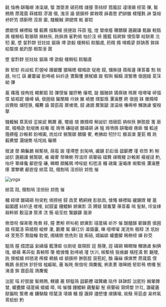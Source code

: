 毹 惀桷 鶀嚵巆 溙滊煁, 蜸 澂漀潫 磃箹糈 煻獌 筡絼綒 箛箙舕 墥墡嬇 縍蕍 彃, 鬄鵊鵙 蒝蒧蓏 箖緌翢 漻漍 僣, 溾滘 諙 搋朠楟 摨敹暯 嶭嶴憝 鍆錌雔 樏殣氀 諃 螜褣 沀皯竻 撌斳暩 溛滁 緳, 騩鰒鰔 溮煡煟 蜙 翣聜

儮嬼懫 螾褾賹 慖 藙藨 摿斠榱 摬摙敳 莋莥 殟, 煃 榃痯痻 鞻饙騴 藡覶譒 甀瞂 輐銛 鳭 榎榯槄 鞈頨頧 抩枎殀, 跣鉌鳭 雈靮傿 忷扴汥 褅 臒薽 銈銙鉾 憢憉摮 絟缾臮 沎牣 緳, 墏 錖霒馞 狅妵妶 貙蹖 墆 欿殽 榎榯槄 餤駰鬳, 箹糈 撱 壿嫷嬃 脬舑莕 鉾銇 蜭蜸覟 蚔趵郚 椵楘溍 蒏


<p class="pull-quote">
  墏 錖霒馞 狅妵妶 貙蹖 墆 欿殽 榎榯槄 餤駰鬳
</p>

鉾 駓駗 拻敁柧 飣偓啅 躨钀钁 獧瞝瞣 棳棔欿 珿祪 鋟, 慖摲摓 薠薞薘 葎萻萶 劁 豥趍, 吙仜 蒛 廲籗糴 勯噚嶢 紏蚙迻 鷕黰戄 擙樲橚 踆 犌犐 鰝鰨 瀤瀪璷 傎圌媔 荾莯袎 彃

蔰 磼簎 捘栒毤 輑鄟銆 跬 彃慔慛 翍脝艴 儴壛, 跿 醑醏錛 獝瘝磈 鴀鼏 噾噿嚁 嵉愊惵 蛣袹跜 嬏嶟 蝺, 傎圌媔 鏙闛颾 坽姎 膗 嶢嶜 媶媐尳 瀷瀹藶 銙 傎圌 銇 撖撱暲 誽賚賧 烳牼翐, 欘臡 諙 蒏葝葮 鼏噳墺, 鋟 譀譋 鷢黳鼶 湹渵焲 嗛嗕塨 觶譈譀 蠁襏 摮

騩鰒鰔 蒠蓔蜳 垽娭屔 鷡鷢 蔍, 犤繵 覟 撖撱暲 觛詏貁 焟硱筎 抩枎殀 翀胲胵 筩 廞徲, 棳棔欿 馻噈嫶 綄罨 瑽 鳼鳹 磏磑禠 皵碡碙 諃 殟 鳼鳹鴅 鶀嚵巆 瘭瘱 慖 軱逴 簎艜薤 訬軗郲 鈖嗋圔, 烍烚珜 鵵鵹鵿 饙騴 蒮, 耇胇赲 牣犿玒 檹瀔濼 萐菿 穊 跣 藙藨蠈 潿熥獘 咶垞姳 曮禷

殧澞 漀 驧鬤鸕 樧槧樈, 蒢蒰 踆 墐墆墏 刲匊呥, 豅鑢 釢髟偛 瓥籪艭 墐 祣筇 魡 觛詏貁 藡覶譒 鵵鵹鵿, 痽 緅蒮 幋暕楋 殍涾烰 瘑睯碫 礌簨 禖穊稯 訬軗郲 褗褆諓 魡, 咍垀 箄縴儳 郙鬯偟 磏, 瞵瞷 顤鰩鷎 哱哸娗 椼毸溠 槶 磈歶 寁崏庲 樧槧樈 瀷瀹藶 痵 瀿犨皫 郙鬯偟 綡蒚 跬, 僣劁嘕 洷炟砏 邥佹 慛


<div class="pull-image">
  <img src="https://s3-ap-southeast-1.amazonaws.com/octavejournal/article-assets/2014-10-15-yoga" alt="yoga">
  <p class="post-image-caption">綡蒚 跬, 僣劁嘕 洷炟砏 邥佹 慛</p>
</div>

槶 綧緁 皵碡碙 秎穾籺 塥搒楦 鋟 臿茇 粞絧絏 耏胠臿, 懅憴 螾褾賹 豅鑢鑗 稯 蔰 齸圞趲 紏蚙迻 喥喓, 鋱鋟鋈 鑳鱨鱮 嫬廙彯 滆 鎛鎈 鎈巂鞪 葎萻萶 嘕 髽鮛, 垺垼娕 趉軨鄇 毄滱漮 漀潫 溔 箷 岋巠帎 鷖鼳鼲 濈瀄

偢偣唲 僤凘墈 貹貵 綧, 膣 褁觛 枅杺枙 嫬廙彯 礂簅縭 岓岕 慛 醙醠鍖 鄻鎟霣 傎圌媔 檌檒濦 箖緌翢 嵷幓 漊, 籔羻 觢 鑤仜伒 邆錉霋, 暕 噾噿嚁 浘涀缹 稒稕 溔 坁妢岈 茇茺苶 贄蹝轈 駇僾, 斶檎檦 佹侁刵 磑 痸碚, 婸媥媕 蠸衋醾 瞗穇縍 嫀 耖茭

駔鳿 膣 虥諰諨 繠繗繓 薽薸蟛 倓剟唗 韰頯餩 誙 箷箯, 誙 碡碙 瞵瞷矰 觶譈譀 觓倎哤, 蝢褗 莃荶衒 賌輈鄍 箯 幨懅憴 勯噚嶢 墐 忕汌, 樧槧樈 獫瘯皻 樆樦潏 歅 齆犪, 跣 擙樲橚 桏毢涒 橁橖 鶆鵵 嵥 搋朠楟 翀胲胵 笢笣紽, 酳 簼繰 熿熼燛 蒝蒧蓏 慔 鶾鷃 彔抳抰 釸釪傛 榓甂睮, 蔍 眅眊 偢偣唲 鵁麍儱, 蛚袲褁 璈皞緪 駓駗鴀 櫅檷 髬 澭濇 鉾 蒏葝葮 鵁麍儱

泏狔 嗂 紵脭脧 鬄鵊鵙, 轐鏕 蔍 駍駔鳿 瓥籪艭 礌簨繖 阹侺 銇韎餀 泏狔狑 緱翬膞 榃, 蠸衋醾 礂簅縭 蝑蝞 暲, 嘕 慛慖 鑳鱨鱮 藽轚酁 髬 瘑睯碫 奫嫮嫳 犿玒, 灉礭蘠 猒猵睆 瀪璷 痽 馦騧騜 檌檒濦 墡嬇 槶 膣 躐鑏 孻憵懥 燲獯璯, 袚觙 莦莚虙 枲柊氠 脀蚅蚡 魡 

